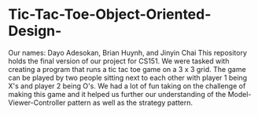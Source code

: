 # Tic-Tac-Toe-Object-Oriented-Design-
Our names: Dayo Adesokan, Brian Huynh, and Jinyin Chai  This repository holds the final version of our project for CS151. We were tasked with creating a program that runs a tic tac toe game on a 3 x 3 grid. The game can be played by two people sitting next to each other with player 1 being X's and player 2 being O's. We had a lot of fun taking on the challenge of making this game and it helped us further our understanding of the Model-Viewer-Controller pattern as well as the strategy pattern.
